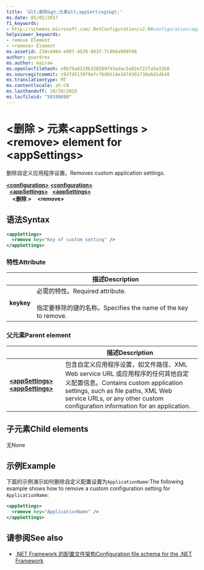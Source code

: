 ```yaml
---
title: '&lt;删除&gt;元素&lt;appSettings&gt;'
ms.date: 05/01/2017
f1_keywords:
- http://schemas.microsoft.com/.NetConfiguration/v2.0#configuration/appSettings/remove
helpviewer_keywords:
- remove Element
- <remove> Element
ms.assetid: 218c4464-e007-4539-803f-7c8b0a909fd8
author: guardrex
ms.author: mairaw
ms.openlocfilehash: e9b79a8319b320289f43adac5a82ef22fa5e32b0
ms.sourcegitcommit: c93fd5139f9efcf6db514e3474301738a6d1d649
ms.translationtype: MT
ms.contentlocale: zh-CN
ms.lasthandoff: 10/28/2018
ms.locfileid: "50199690"
---
```

# <a name="remove-element-for-appsettings"></a><span data-ttu-id="ef22a-102">\<删除 > 元素\<appSettings ></span><span class="sxs-lookup"><span data-stu-id="ef22a-102">\<remove> element for \<appSettings></span></span>

<span data-ttu-id="ef22a-103">删除自定义应用程序设置。</span><span class="sxs-lookup"><span data-stu-id="ef22a-103">Removes custom application settings.</span></span>

<span data-ttu-id="ef22a-104">[**\<configuration>**](~/docs/framework/configure-apps/file-schema/configuration-element.md) </span><span class="sxs-lookup"><span data-stu-id="ef22a-104">[**\<configuration>**](~/docs/framework/configure-apps/file-schema/configuration-element.md) </span></span>  
<span data-ttu-id="ef22a-105">&nbsp;&nbsp;[**\<appSettings>**](~/docs/framework/configure-apps/file-schema/appsettings/appsettings-element-for-configuration.md) </span><span class="sxs-lookup"><span data-stu-id="ef22a-105">&nbsp;&nbsp;[**\<appSettings>**](~/docs/framework/configure-apps/file-schema/appsettings/appsettings-element-for-configuration.md) </span></span>  
<span data-ttu-id="ef22a-106">&nbsp;&nbsp;&nbsp;&nbsp;**\<删除 >**</span><span class="sxs-lookup"><span data-stu-id="ef22a-106">&nbsp;&nbsp;&nbsp;&nbsp;**\<remove>**</span></span>

## <a name="syntax"></a><span data-ttu-id="ef22a-107">语法</span><span class="sxs-lookup"><span data-stu-id="ef22a-107">Syntax</span></span>

```xml
<appSettings>
  <remove key="Key of custom setting" />
</appSettings>
```

### <a name="attribute"></a><span data-ttu-id="ef22a-108">特性</span><span class="sxs-lookup"><span data-stu-id="ef22a-108">Attribute</span></span>

|         | <span data-ttu-id="ef22a-109">描述</span><span class="sxs-lookup"><span data-stu-id="ef22a-109">Description</span></span> |
| ------- | ----------- |
| <span data-ttu-id="ef22a-110">**key**</span><span class="sxs-lookup"><span data-stu-id="ef22a-110">**key**</span></span> | <span data-ttu-id="ef22a-111">必需的特性。</span><span class="sxs-lookup"><span data-stu-id="ef22a-111">Required attribute.</span></span><br><br><span data-ttu-id="ef22a-112">指定要移除的键的名称。</span><span class="sxs-lookup"><span data-stu-id="ef22a-112">Specifies the name of the key to remove.</span></span> |

### <a name="parent-element"></a><span data-ttu-id="ef22a-113">父元素</span><span class="sxs-lookup"><span data-stu-id="ef22a-113">Parent element</span></span>

|     | <span data-ttu-id="ef22a-114">描述</span><span class="sxs-lookup"><span data-stu-id="ef22a-114">Description</span></span> |
| --- | ----------- |
| [<span data-ttu-id="ef22a-115">**\<appSettings>**</span><span class="sxs-lookup"><span data-stu-id="ef22a-115">**\<appSettings>**</span></span>](~/docs/framework/configure-apps/file-schema/appsettings/appsettings-element-for-configuration.md) | <span data-ttu-id="ef22a-116">包含自定义应用程序设置，如文件路径、XML Web service URL 或应用程序的任何其他自定义配置信息。</span><span class="sxs-lookup"><span data-stu-id="ef22a-116">Contains custom application settings, such as file paths, XML Web service URLs, or any other custom configuration information for an application.</span></span> |

## <a name="child-elements"></a><span data-ttu-id="ef22a-117">子元素</span><span class="sxs-lookup"><span data-stu-id="ef22a-117">Child elements</span></span>

<span data-ttu-id="ef22a-118">无</span><span class="sxs-lookup"><span data-stu-id="ef22a-118">None</span></span>

## <a name="example"></a><span data-ttu-id="ef22a-119">示例</span><span class="sxs-lookup"><span data-stu-id="ef22a-119">Example</span></span>

<span data-ttu-id="ef22a-120">下面的示例演示如何删除自定义配置设置为`ApplicationName`:</span><span class="sxs-lookup"><span data-stu-id="ef22a-120">The following example shows how to remove a custom configuration setting for `ApplicationName`:</span></span>

```xml
<appSettings>
  <remove key="ApplicationName" />
</appSettings>
```

## <a name="see-also"></a><span data-ttu-id="ef22a-121">请参阅</span><span class="sxs-lookup"><span data-stu-id="ef22a-121">See also</span></span>

- [<span data-ttu-id="ef22a-122">.NET Framework 的配置文件架构</span><span class="sxs-lookup"><span data-stu-id="ef22a-122">Configuration file schema for the .NET Framework</span></span>](~/docs/framework/configure-apps/file-schema/index.md)
